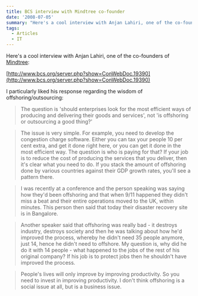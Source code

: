 ```yaml
---
title: BCS interview with Mindtree co-founder
date: '2008-07-05'
summary: "Here's a cool interview with Anjan Lahiri, one of the co-founders of [Mindtree](http:&#47;&#47;www.mindtree.com&#47;):\r\n\r\n[http:&#47;&#47;www.bcs.org&#47;server.php?show=ConWebDoc.19390](http:&#47;&#47;www.bcs.org&#47;server.php?show=ConWebDoc.19390)\r\n\r\nI particularly liked his response regarding the wisdom of offshoring&#47;outsourcing:\r\n\r\n> The question is 'should enterprises look for the most efficient ways of producing and delivering their goods and services', not 'is offshoring or outsourcing a good thing?' \r\n\r\n"
tags:
  - Articles
  - IT
---
```

Here's a cool interview with Anjan Lahiri, one of the co-founders of [Mindtree](http://www.mindtree.com/):

[http://www.bcs.org/server.php?show=ConWebDoc.19390](http://www.bcs.org/server.php?show=ConWebDoc.19390)

I particularly liked his response regarding the wisdom of offshoring/outsourcing:

> The question is 'should enterprises look for the most efficient ways of producing and delivering their goods and services', not 'is offshoring or outsourcing a good thing?'

> The issue is very simple. For example, you need to develop the congestion charge software. Either you can tax your people 10 per cent extra, and get it done right here, or you can get it done in the most efficient way. The question is who is paying for that? If your job is to reduce the cost of producing the services that you deliver, then it's clear what you need to do. If you stack the amount of offshoring done by various countries against their GDP growth rates, you'll see a pattern there.

> I was recently at a conference and the person speaking was saying how they'd been offshoring and that when 9/11 happened they didn't miss a beat and their entire operations moved to the UK, within minutes. This person then said that today their disaster recovery site is in Bangalore.

> Another speaker said that offshoring was really bad - it destroys industry, destroys society and then he was talking about how he'd improved the process, whereby he didn't need 35 people anymore, just 14, hence he didn't need to offshore. My question is, why did he do it with 14 people - what happened to the jobs of the rest of his original company? If his job is to protect jobs then he shouldn't have improved the process.

> People's lives will only improve by improving productivity. So you need to invest in improving productivity. I don't think offshoring is a social issue at all, but is a business issue.
